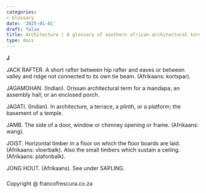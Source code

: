 ```yaml
---
categories:
- Glossary
date: '2025-01-01'
draft: false
title: Architecture | A glossary of southern african architectural terms
type: docs
---
```


**J**

JACK RAFTER. A short rafter between hip rafter and eaves or between valley and ridge not connected to its own tie beam. (Afrikaans: kortspar).

JAGAMOHAN. (Indian). Orissan architectural term for a mandapa; an assembly hall; or an enclosed porch.

JAGATI. (Indian). In architecture, a terrace, a plinth, or a platform; the basement of a temple.

JAMB. The side of a door, window or chimney opening or frame. (Afrikaans: wang).

JOIST. Horizontal timber in a floor on which the floor boards are laid. (Afrikaans: vloerbalk). Also the small timbers which sustain a ceiling. (Afrikaans: plafonbalk).

JONG HOUT. (Afrikaans). See under SAPLING.

##### 

Copyright @ francofrescura.co.za